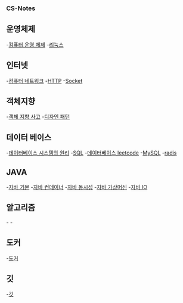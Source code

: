 ### CS-Notes

## 운영체제
-[컴퓨터 운영 체제](주소.md)
-[리눅스](주소.md)
## 인터넷
-[컴퓨터 네트워크](주소.md)
-[HTTP](주소.md)
-[Socket](주소.md)
## 객체지향
-[객체 지향 사고](주소.md)
-[디자인 패턴](주소.md)
## 데이터 베이스
-[데이터베이스 시스템의 원리](주소.md)
-[SQL](주소.md)
-[데이터베이스 leetcode](주소.md)
-[MySQL](주소.md)
-[radis](주소.md)
## JAVA
-[자바 기본](주소.md)
-[자바 컨테이너](주소.md)
-[자바 동시성](주소.md)
-[자바 가상머신](주소.md)
-[자바 IO](주소.md)
## 알고리즘
-[](주소.md)
-[](주소.md)
## 도커
-[도커](주소.md)
## 깃
-[깃](주소.md)
